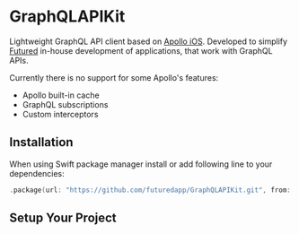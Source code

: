 # GraphQLAPIKit

Lightweight GraphQL API client based on [Apollo iOS](https://github.com/apollographql/apollo-ios).
Developed to simplify [Futured](https://www.futured.app) in-house development of applications, that work with GraphQL APIs.

Currently there is no support for some Apollo's features:
- Apollo built-in cache
- GraphQL subscriptions
- Custom interceptors

## Installation

When using Swift package manager install or add following line to your dependencies:

```swift
.package(url: "https://github.com/futuredapp/GraphQLAPIKit.git", from: "1.0.0")
```

## Setup Your Project

